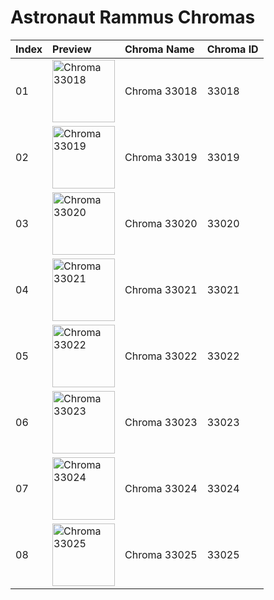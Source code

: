 # Astronaut Rammus Chromas

| Index | Preview | Chroma Name | Chroma ID |
|:---|:---|:---|:---|
| 01 | <img src='https://raw.communitydragon.org/latest/plugins/rcp-be-lol-game-data/global/default/v1/champion-chroma-images/33/33018.png' alt='Chroma 33018' width='100'> | Chroma 33018 | 33018 |
| 02 | <img src='https://raw.communitydragon.org/latest/plugins/rcp-be-lol-game-data/global/default/v1/champion-chroma-images/33/33019.png' alt='Chroma 33019' width='100'> | Chroma 33019 | 33019 |
| 03 | <img src='https://raw.communitydragon.org/latest/plugins/rcp-be-lol-game-data/global/default/v1/champion-chroma-images/33/33020.png' alt='Chroma 33020' width='100'> | Chroma 33020 | 33020 |
| 04 | <img src='https://raw.communitydragon.org/latest/plugins/rcp-be-lol-game-data/global/default/v1/champion-chroma-images/33/33021.png' alt='Chroma 33021' width='100'> | Chroma 33021 | 33021 |
| 05 | <img src='https://raw.communitydragon.org/latest/plugins/rcp-be-lol-game-data/global/default/v1/champion-chroma-images/33/33022.png' alt='Chroma 33022' width='100'> | Chroma 33022 | 33022 |
| 06 | <img src='https://raw.communitydragon.org/latest/plugins/rcp-be-lol-game-data/global/default/v1/champion-chroma-images/33/33023.png' alt='Chroma 33023' width='100'> | Chroma 33023 | 33023 |
| 07 | <img src='https://raw.communitydragon.org/latest/plugins/rcp-be-lol-game-data/global/default/v1/champion-chroma-images/33/33024.png' alt='Chroma 33024' width='100'> | Chroma 33024 | 33024 |
| 08 | <img src='https://raw.communitydragon.org/latest/plugins/rcp-be-lol-game-data/global/default/v1/champion-chroma-images/33/33025.png' alt='Chroma 33025' width='100'> | Chroma 33025 | 33025 |
